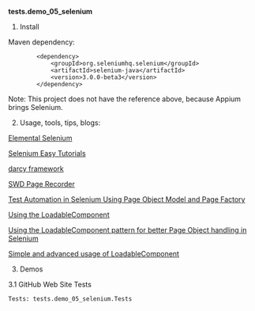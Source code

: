 **tests.demo_05_selenium**

1. Install

Maven dependency: 

```
        <dependency>
            <groupId>org.seleniumhq.selenium</groupId>
            <artifactId>selenium-java</artifactId>
            <version>3.0.0-beta3</version>
        </dependency>
```

Note: This project does not have the reference above, because Appium brings Selenium.

2. Usage, tools, tips, blogs:

[Elemental Selenium](http://elementalselenium.com/tips)

[Selenium Easy Tutorials](https://www.seleniumeasy.com/)

[darcy framework](https://github.com/darcy-framework)

[SWD Page Recorder](https://github.com/dzharii/swd-recorder)

[Test Automation in Selenium Using Page Object Model and Page Factory](https://www.toptal.com/selenium/test-automation-in-selenium-using-page-object-model-and-page-factory)

[Using the LoadableComponent](https://github.com/SeleniumHQ/selenium/wiki/LoadableComponent)

[Using the LoadableComponent pattern for better Page Object handling in Selenium](http://www.ontestautomation.com/using-the-loadablecomponent-pattern-for-better-page-object-handling-in-selenium/)

[Simple and advanced usage of LoadableComponent](http://blog.wedoqa.com/2014/10/simple-and-advanced-usage-of-loadablecomponent/)

3. Demos

3.1 GitHub Web Site Tests

    Tests: tests.demo_05_selenium.Tests